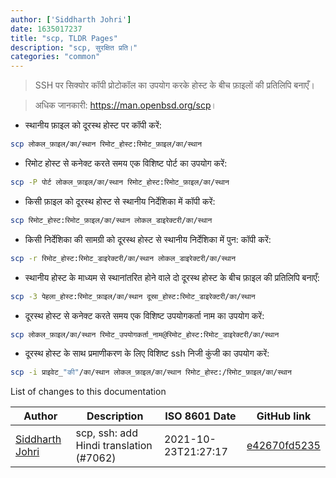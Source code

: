 ```yaml
---
author: ['Siddharth Johri']
date: 1635017237
title: "scp, TLDR Pages"
description: "scp, सुरक्षित प्रति।"
categories: "common"
---
```

> SSH पर सिक्योर कॉपी प्रोटोकॉल का उपयोग करके होस्ट के बीच फ़ाइलों की प्रतिलिपि बनाएँ।

> अधिक जानकारी: <https://man.openbsd.org/scp>।

- स्थानीय फ़ाइल को दूरस्थ होस्ट पर कॉपी करें:

```bash
scp लोकल_फ़ाइल/का/स्थान​ रिमोट_होस्ट:रिमोट_फ़ाइल/का/स्थान​
```

- रिमोट होस्ट से कनेक्ट करते समय एक विशिष्ट पोर्ट का उपयोग करें:

```bash
scp -P पोर्ट​ लोकल_फ़ाइल/का/स्थान​ रिमोट_होस्ट:रिमोट_फ़ाइल/का/स्थान​
```

- किसी फ़ाइल को दूरस्थ होस्ट से स्थानीय निर्देशिका में कॉपी करें:

```bash
scp रिमोट_होस्ट:रिमोट_फ़ाइल/का/स्थान​ लोकल_डाइरेक्टरी/का/स्थान​
```

- किसी निर्देशिका की सामग्री को दूरस्थ होस्ट से स्थानीय निर्देशिका में पुन: कॉपी करें:

```bash
scp -r रिमोट_होस्ट:रिमोट_डाइरेक्टरी/का/स्थान​ लोकल_डाइरेक्टरी/का/स्थान​
```

- स्थानीय होस्ट के माध्यम से स्थानांतरित होने वाले दो दूरस्थ होस्ट के बीच फ़ाइल की प्रतिलिपि बनाएँ:

```bash
scp -3 पेहला_होस्ट:रिमोट_फ़ाइल/का/स्थान​ दूस्रा_होस्ट:रिमोट_डाइरेक्टरी/का/स्थान​
```

- दूरस्थ होस्ट से कनेक्ट करते समय एक विशिष्ट उपयोगकर्ता नाम का उपयोग करें:

```bash
scp लोकल_फ़ाइल/का/स्थान​ रिमोट_उपयोगकर्ता_नाम@रिमोट_होस्ट:रिमोट_डाइरेक्टरी/का/स्थान​
```

- दूरस्थ होस्ट के साथ प्रमाणीकरण के लिए विशिष्ट ssh निजी कुंजी का उपयोग करें:

```bash
scp -i प्राइवेट_"की"/का/स्थान​ लोकल_फ़ाइल/का/स्थान​ रिमोट_होस्ट:/रिमोट_फ़ाइल/का/स्थान​
```
List of changes to this documentation


Author | Description | ISO 8601 Date | GitHub link
------|-----|-----|-----
[Siddharth Johri](mailto:34266009+JodisKripe@users.noreply.github.com) | scp, ssh: add Hindi translation (#7062) | 2021-10-23T21:27:17 | [e42670fd5235](https://github.com/tldr-pages/tldr/commit/e42670fd5235e6ab30f140b18b037e14ad486065)

